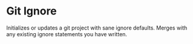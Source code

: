 # Git Ignore

Initializes or updates a git project with sane ignore defaults.
Merges with any existing ignore statements you have written.
